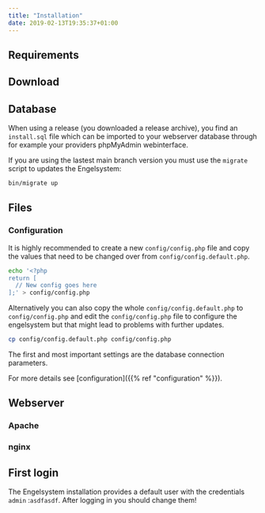```yaml
---
title: "Installation"
date: 2019-02-13T19:35:37+01:00
---
```


## Requirements

## Download

## Database

When using a release (you downloaded a release archive), you find an `install.sql` file which can be imported to your
webserver database through for example your providers phpMyAdmin webinterface.

If you are using the lastest main branch version you must use the `migrate` script to updates the Engelsystem:

```bash
bin/migrate up
```

## Files

### Configuration

It is highly recommended to create a new `config/config.php` file and copy the values that need to be changed over
from `config/config.default.php`.

```bash
echo '<?php
return [
  // New config goes here
];' > config/config.php
```

Alternatively you can also copy the whole `config/config.default.php` to `config/config.php` and edit
the `config/config.php` file to configure the engelsystem but that might lead to problems with further updates.

```bash
cp config/config.default.php config/config.php
```

The first and most important settings are the database connection parameters.

For more details see [configuration]({{% ref "configuration" %}}).

## Webserver

### Apache

### nginx

## First login

The Engelsystem installation provides a default user with the credentials `admin` :`asdfasdf`.
After logging in you should change them!
